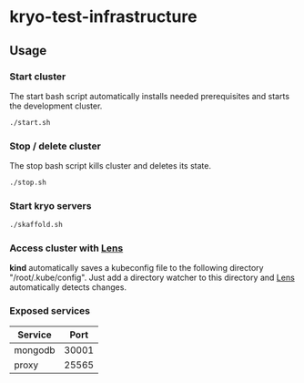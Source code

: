 # kryo-test-infrastructure

## Usage

### Start cluster
The start bash script automatically installs needed prerequisites and starts the development cluster.
```bash
./start.sh
```

### Stop / delete cluster
The stop bash script kills cluster and deletes its state.
```bash
./stop.sh
```

### Start kryo servers
```bash
./skaffold.sh
```

### Access cluster with [Lens](https://k8slens.dev/)
**kind** automatically saves a kubeconfig file to the following directory "/root/.kube/config".
Just add a directory watcher to this directory and [Lens](https://k8slens.dev/) automatically detects changes.

### Exposed services
| Service       | Port  |
|---------------|-------|
| mongodb       | 30001 |
| proxy         | 25565 |
